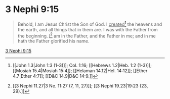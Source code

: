 # 3 Nephi 9:15

> Behold, I am Jesus Christ the Son of God. I <u>created</u>[^a] the heavens and the earth, and all things that in them are. I was with the Father from the beginning. <u>I</u>[^b] am in the Father, and the Father in me; and in me hath the Father glorified his name.

[3 Nephi 9:15](https://www.churchofjesuschrist.org/study/scriptures/bofm/3-ne/9?lang=eng&id=p15#p15)


[^a]: [[John 1.3|John 1:3 (1-3)]]; Col. 1:16; [[Hebrews 1.2|Heb. 1:2 (1-3)]]; [[Mosiah 15.4|Mosiah 15:4]]; [[Helaman 14.12|Hel. 14:12]]; [[Ether 4.7|Ether 4:7]]; [[D&C 14.9|D&C 14:9.]]
[^b]: [[3 Nephi 11.27|3 Ne. 11:27 (7, 11, 27)]]; [[3 Nephi 19.23|19:23 (23, 29).]]
